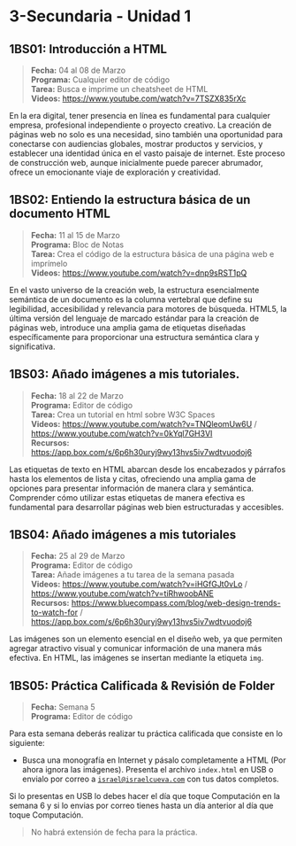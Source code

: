 # 3-Secundaria - Unidad 1

## 1BS01: Introducción a HTML

> <i class="bi bi-calendar"></i> **Fecha:** 04 al 08 de Marzo<br><i class="bi bi-laptop"></i> **Programa:** Cualquier editor de código <br><i class="bi bi-clipboard-check"></i> **Tarea:** Busca e imprime un cheatsheet de HTML <br><i class="bi bi-youtube txt-red"></i> **Videos:** https://www.youtube.com/watch?v=7TSZX835rXc

En la era digital, tener presencia en línea es fundamental para cualquier empresa, profesional independiente o proyecto creativo. La creación de páginas web no solo es una necesidad, sino también una oportunidad para conectarse con audiencias globales, mostrar productos y servicios, y establecer una identidad única en el vasto paisaje de internet. Este proceso de construcción web, aunque inicialmente puede parecer abrumador, ofrece un emocionante viaje de exploración y creatividad.

## 1BS02: Entiendo la estructura básica de un documento HTML

> <i class="bi bi-calendar"></i> **Fecha:** 11 al 15 de Marzo<br><i class="bi bi-laptop"></i> **Programa:** Bloc de Notas <br><i class="bi bi-clipboard-check"></i> **Tarea:** Crea el código de la estructura básica de una página web e imprímelo <br><i class="bi bi-youtube txt-red"></i> **Videos:** https://www.youtube.com/watch?v=dnp9sRST1pQ

En el vasto universo de la creación web, la estructura esencialmente semántica de un documento es la columna vertebral que define su legibilidad, accesibilidad y relevancia para motores de búsqueda. HTML5, la última versión del lenguaje de marcado estándar para la creación de páginas web, introduce una amplia gama de etiquetas diseñadas específicamente para proporcionar una estructura semántica clara y significativa.

## 1BS03: Añado imágenes a mis tutoriales.

> <i class="bi bi-calendar"></i> **Fecha:** 18 al 22 de Marzo<br><i class="bi bi-laptop"></i> **Programa:** Editor de código <br><i class="bi bi-clipboard-check"></i> **Tarea:** Crea un tutorial en html sobre W3C Spaces<br><i class="bi bi-youtube txt-red"></i> **Videos:** https://www.youtube.com/watch?v=TNQleomUw6U / https://www.youtube.com/watch?v=0kYql7GH3VI<br><i class="bi bi-files"></i> **Recursos:** https://app.box.com/s/6p6h30uryj9wy13hvs5iv7wdtvuodoj6

Las etiquetas de texto en HTML abarcan desde los encabezados y párrafos hasta los elementos de lista y citas, ofreciendo una amplia gama de opciones para presentar información de manera clara y semántica. Comprender cómo utilizar estas etiquetas de manera efectiva es fundamental para desarrollar páginas web bien estructuradas y accesibles.

## 1BS04: Añado imágenes a mis tutoriales

> <i class="bi bi-calendar"></i> **Fecha:** 25 al 29 de Marzo<br><i class="bi bi-laptop"></i> **Programa:** Editor de código <br><i class="bi bi-clipboard-check"></i> **Tarea:** Añade imágenes a tu tarea de la semana pasada<br><i class="bi bi-youtube txt-red"></i> **Videos:** https://www.youtube.com/watch?v=iHGfGJt0vLo / https://www.youtube.com/watch?v=tiRhwoobANE<br><i class="bi bi-files"></i> **Recursos:** https://www.bluecompass.com/blog/web-design-trends-to-watch-for / https://app.box.com/s/6p6h30uryj9wy13hvs5iv7wdtvuodoj6

Las imágenes son un elemento esencial en el diseño web, ya que permiten agregar atractivo visual y comunicar información de una manera más efectiva. En HTML, las imágenes se insertan mediante la etiqueta <code>img</code>.

## 1BS05: Práctica Calificada & Revisión de Folder

> <i class="bi bi-calendar"></i> **Fecha:** Semana 5<br><i class="bi bi-laptop"></i> **Programa:** Editor de código

Para esta semana deberás realizar tu práctica calificada que consiste en lo siguiente:

- Busca una monografía en Internet y pásalo completamente a HTML (Por ahora ignora las imágenes). Presenta el archivo <code>index.html</code> en USB o envialo por correo a <code>israel@israelcueva.com</code> con tus datos completos.

Si lo presentas en USB lo debes hacer el día que toque Computación en la semana 6 y si lo envias por correo tienes hasta un día anterior al día que toque Computación.

> No habrá extensión de fecha para la práctica.

